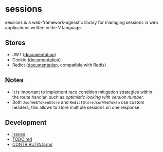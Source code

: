 # sessions

sessions is a web-framework-agnostic library for managing sessions in web applications written in the 
V language.

## Stores

- JWT ([documentation](./src/jwt_store.md))
- Cookie ([documentation](./src/cookie_store.md))
- Redict ([documentation](./src/redict_store.md), compatible with Redis)

## Notes

- It is important to implement race condition mitigation strategies within the route handler, such as 
  *optimistic locking with version number*.
- Both `JsonWebTokenStore` and `RedictStoreJsonWebToken` use custom headers, this allows to store multiple 
  sessions on one response.

## Development

- [Issues](https://github.com/einar-hjortdal/firebird/issues)
- [TODO.md](./TODO.md)
- [CONTRIBUTING.md](./CONTRIBUTING.md)
